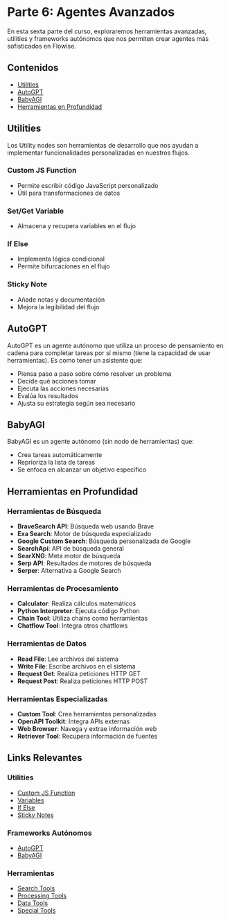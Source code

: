 # Parte 6: Agentes Avanzados

En esta sexta parte del curso, exploraremos herramientas avanzadas, utilities y frameworks autónomos que nos permiten crear agentes más sofisticados en Flowise.

## Contenidos

- [Utilities](#utilities)
- [AutoGPT](#autogpt)
- [BabyAGI](#babyagi)
- [Herramientas en Profundidad](#herramientas-en-profundidad)

## Utilities

Los Utility nodes son herramientas de desarrollo que nos ayudan a implementar funcionalidades personalizadas en nuestros flujos. 

### Custom JS Function
- Permite escribir código JavaScript personalizado
- Útil para transformaciones de datos

### Set/Get Variable
- Almacena y recupera variables en el flujo

### If Else
- Implementa lógica condicional
- Permite bifurcaciones en el flujo

### Sticky Note
- Añade notas y documentación
- Mejora la legibilidad del flujo


## AutoGPT

AutoGPT es un agente autónomo que utiliza un proceso de pensamiento en cadena para completar tareas por sí mismo (tiene la capacidad de usar herramientas). Es como tener un asistente que:

- Piensa paso a paso sobre cómo resolver un problema
- Decide qué acciones tomar
- Ejecuta las acciones necesarias
- Evalúa los resultados
- Ajusta su estrategia según sea necesario

## BabyAGI

BabyAGI es un agente autónomo (sin nodo de herramientas) que:
- Crea tareas automáticamente
- Reprioriza la lista de tareas
- Se enfoca en alcanzar un objetivo específico

## Herramientas en Profundidad

### Herramientas de Búsqueda
- **BraveSearch API**: Búsqueda web usando Brave
- **Exa Search**: Motor de búsqueda especializado
- **Google Custom Search**: Búsqueda personalizada de Google
- **SearchApi**: API de búsqueda general
- **SearXNG**: Meta motor de búsqueda
- **Serp API**: Resultados de motores de búsqueda
- **Serper**: Alternativa a Google Search

### Herramientas de Procesamiento
- **Calculator**: Realiza cálculos matemáticos
- **Python Interpreter**: Ejecuta código Python
- **Chain Tool**: Utiliza chains como herramientas
- **Chatflow Tool**: Integra otros chatflows

### Herramientas de Datos
- **Read File**: Lee archivos del sistema
- **Write File**: Escribe archivos en el sistema
- **Request Get**: Realiza peticiones HTTP GET
- **Request Post**: Realiza peticiones HTTP POST

### Herramientas Especializadas
- **Custom Tool**: Crea herramientas personalizadas
- **OpenAPI Toolkit**: Integra APIs externas
- **Web Browser**: Navega y extrae información web
- **Retriever Tool**: Recupera información de fuentes

## Links Relevantes

### Utilities
- [Custom JS Function](../../usar-flowise/utilities/custom-js.md)
- [Variables](../../usar-flowise/utilities/variables.md)
- [If Else](../../usar-flowise/utilities/if-else.md)
- [Sticky Notes](../../usar-flowise/utilities/sticky-notes.md)

### Frameworks Autónomos
- [AutoGPT](../../usar-flowise/frameworks/autogpt.md)
- [BabyAGI](../../usar-flowise/frameworks/babyagi.md)

### Herramientas
- [Search Tools](../../usar-flowise/tools/search.md)
- [Processing Tools](../../usar-flowise/tools/processing.md)
- [Data Tools](../../usar-flowise/tools/data.md)
- [Special Tools](../../usar-flowise/tools/special.md) 